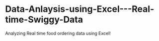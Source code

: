# Data-Anlaysis-using-Excel---Real-time-Swiggy-Data
Analyzing Real time food ordering data using Excel!

